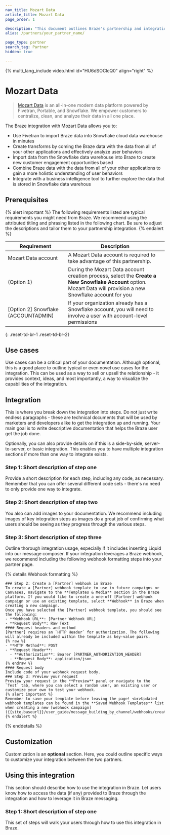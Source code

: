 ```yaml
---
nav_title: Mozart Data
article_title: Mozart Data
page_order: 1

description: "This document outlines Braze's partnership and integration steps with Mozart Data, an all-in-one modern data platform."
alias: /partners/your_partner_name/

page_type: partner
search_tag: Partner
hidden: true

---
```

{% multi_lang_include video.html id="HU6dSOClcQ0" align="right" %}

# Mozart Data

> [Mozart Data](https://mozartdata.com/) is an all-in-one modern data platform powered by Fivetran, Portable, and Snowflake. We empower customers to centralize, clean, and analyze their data in all one place.


The Braze integration with Mozart Data allows you to:
- Use Fivetran to import Braze data into Snowflake cloud data warehouse in minutes
- Create transforms by coming the Braze data with the data from all of your other applications and effectively analyze user behaviors
- Import data from the Snowflake data warehouse into Braze to create new customer engagement opportunities based
- Combine Braze data with the data from all of your other applications to gain a more holistic understanding of user behaviors
- Integrate with a business intelligence tool to further explore the data that is stored in Snowflake data warehous

## Prerequisites


{% alert important %}
The following requirements listed are typical requirements you might need from Braze. We recommend using the attributed titling and phrasing listed in the following chart. Be sure to adjust the descriptions and tailor them to your partnership integration. 
{% endalert %}

| Requirement | Description |
| ----------- | ----------- |
| Mozart Data account | A Mozart Data account is required to take advantage of this partnership. |
| (Option 1) | During the Mozart Data account creation process, select the **Create a New Snowflake Account** option. Mozart Data will provision a new Snowflake account for you |
| [Option 2] Snowflake (ACCOUNTADMIN) | If your organization already has a Snowflake account, you will need to involve a user with account-level permissions |
{: .reset-td-br-1 .reset-td-br-2}

## Use cases

Use cases can be a critical part of your documentation. Although optional, this is a good place to outline typical or even novel use cases for the integration. This can be used as a way to sell or upsell the relationship - it provides context, ideas, and most importantly, a way to visualize the capabilities of the integration.

## Integration

This is where you break down the integration into steps. Do not just write endless paragraphs - these are technical documents that will be used by marketers and developers alike to get the integration up and running. Your main goal is to write descriptive documentation that helps the Braze user get the job done. 

Optionally, you can also provide details on if this is a side-by-side, server-to-server, or basic integration. This enables you to have multiple integration sections if more than one way to integrate exists.

### Step 1: Short description of step one 

Provide a short description for each step, including any code, as necessary. Remember that you can offer several different code sets - there's no need to only provide one way to integrate.

### Step 2: Short description of step two 

You also can add images to your documentation. We recommend including images of key integration steps as images do a great job of confirming what users should be seeing as they progress through the various steps.

### Step 3: Short description of step three 

Outline thorough integration usage, especially if it includes inserting Liquid into our message composer. If your integration leverages a Braze webhook, we recommend including the following webhook formatting steps into your partner page.

{% details Webhook formatting %}
```
### Step 2: Create a [Partner] webhook in Braze
To create a [Partner] webhook template to use in future campaigns or Canvases, navigate to the **Templates & Media** section in the Braze platform. If you would like to create a one-off [Partner] webhook campaign or use an existing template, select **Webhook** in Braze when creating a new campaign.
Once you have selected the [Partner] webhook template, you should see the following:
- **Webhook URL**: [Partner Webhook URL]
- **Request Body**: Raw Text
#### Request headers and method
[Partner] requires an `HTTP Header` for authorization. The following will already be included within the template as key-value pairs.
{% raw %}
- **HTTP Method**: POST
- **Request Header**:
  - **Authorization**: Bearer [PARTNER_AUTHORIZATION_HEADER]
  - **Request Body**: application/json
{% endraw %}
#### Request body
Include code of your webhook request body. 
### Step 3: Preview your request
Preview your request in the **Preview** panel or navigate to the `Test` tab, where you can select a random user, an existing user or customize your own to test your webhook.
{% alert important %}
Remember to save your template before leaving the page! <br>Updated webhook templates can be found in the **Saved Webhook Templates** list when creating a new [webhook campaign]({{site.baseurl}}/user_guide/message_building_by_channel/webhooks/creating_a_webhook/). 
{% endalert %}
```
{% enddetails %}

## Customization

Customization is an **optional** section. Here, you could outline specific ways to customize your integration between the two partners.

## Using this integration

This section should describe how to use the integration in Braze. Let users know how to access the data (if any) provided to Braze through the integration and how to leverage it in Braze messaging.

### Step 1: Short description of step one 

This set of steps will walk your users through how to use this integration in Braze.

[1]: {{site.baseurl}}/developer_guide/rest_api/basics/#endpoints
